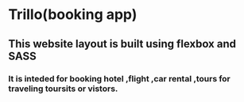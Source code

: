 # Trillo(booking app)

## This website layout is built using flexbox and SASS

### It is inteded for booking hotel ,flight ,car rental ,tours for traveling toursits or vistors.

